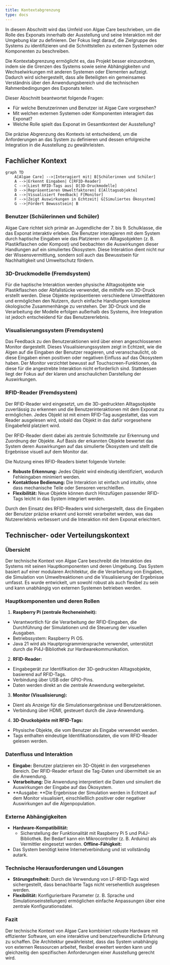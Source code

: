 ```yaml
---
title: Kontextabgrenzung
type: docs
---
```

In diesem Abschnitt wird das Umfeld von Algae Care beschrieben, um die Rolle des Exponats innerhalb der Ausstellung und seine Interaktion mit der Umgebung klar zu definieren. Der Fokus liegt darauf, die Zielgruppe des Systems zu identifizieren und die Schnittstellen zu externen Systemen oder Komponenten zu beschreiben.

Die Kontextabgrenzung ermöglicht es, das Projekt besser einzuordnen, indem sie die Grenzen des Systems sowie seine Abhängigkeiten und Wechselwirkungen mit anderen Systemen oder Elementen aufzeigt. Dadurch wird sichergestellt, dass alle Beteiligten ein gemeinsames Verständnis über den Anwendungsbereich und die technischen Rahmenbedingungen des Exponats teilen.

Dieser Abschnitt beantwortet folgende Fragen:
- Für welche Benutzerinnen und Benutzer ist Algae Care vorgesehen?
- Mit welchen externen Systemen oder Komponenten interagiert das Exponat?
- Welche Rolle spielt das Exponat im Gesamtkontext der Ausstellung?

Die präzise Abgrenzung des Kontexts ist entscheidend, um die Anforderungen an das System zu definieren und dessen erfolgreiche Integration in die Ausstellung zu gewährleisten.

## Fachlicher Kontext

```mermaid
graph TD
    A[Algae Care] -->|Interagiert mit| B[Schülerinnen und Schüler]
    A -->|Erkennt Eingaben| C[RFID-Reader]
    C -->|Liest RFID-Tags aus| D[3D-Druckmodelle]
    D -->|Repräsentieren Umweltfaktoren| E[Alltagsobjekte]
    A -->|Visualisiert Feedback| F[Monitor]
    F -->|Zeigt Auswirkungen in Echtzeit| G[Simuliertes Ökosystem]
    G -->|Fördert Bewusstsein| B
```

### Benutzer (Schülerinnen und Schüler)

Algae Care richtet sich primär an Jugendliche der 7. bis 9. Schulklasse, die das Exponat interaktiv erleben. Die Benutzer interagieren mit dem System durch haptische Eingaben wie das Platzieren von Alltagsobjekten (z. B. Plastikflaschen oder Kompost) und beobachten die Auswirkungen dieser Handlungen auf ein simuliertes Ökosystem. Diese Interaktion dient nicht nur der Wissensvermittlung, sondern soll auch das Bewusstsein für Nachhaltigkeit und Umweltschutz fördern.

### 3D-Druckmodelle (Fremdsystem)

Für die haptische Interaktion werden physische Alltagsobjekte wie Plastikflaschen oder Abfallstücke verwendet, die mithilfe von 3D-Druck erstellt werden. Diese Objekte repräsentieren verschiedene Umweltfaktoren und ermöglichen den Nutzern, durch einfache Handlungen komplexe ökologische Zusammenhänge zu verstehen. Der 3D-Druck und die Verarbeitung der Modelle erfolgen außerhalb des Systems, ihre Integration ist jedoch entscheidend für das Benutzererlebnis.

### Visualisierungssystem (Fremdsystem)

Das Feedback zu den Benutzeraktionen wird über einen angeschlossenen Monitor dargestellt. Dieses Visualisierungssystem zeigt in Echtzeit, wie die Algen auf die Eingaben der Benutzer reagieren, und veranschaulicht, ob diese Eingaben einen positiven oder negativen Einfluss auf das Ökosystem haben. Der Monitor verzichtet bewusst auf Touchscreen-Funktionen, da diese für die angestrebte Interaktion nicht erforderlich sind. Stattdessen liegt der Fokus auf der klaren und anschaulichen Darstellung der Auswirkungen.

### RFID-Reader (Fremdsystem)

Der RFID-Reader wird eingesetzt, um die 3D-gedruckten Alltagsobjekte zuverlässig zu erkennen und die Benutzerinteraktionen mit dem Exponat zu ermöglichen. Jedes Objekt ist mit einem RFID-Tag ausgestattet, das vom Reader ausgelesen wird, sobald das Objekt in das dafür vorgesehene Eingabefeld platziert wird.

Der RFID-Reader dient dabei als zentrale Schnittstelle zur Erkennung und Zuordnung der Objekte. Auf Basis der erkannten Objekte bewertet das System deren Auswirkungen auf das simulierte Ökosystem und stellt die Ergebnisse visuell auf dem Monitor dar.

Die Nutzung eines RFID-Readers bietet folgende Vorteile:
- **Robuste Erkennung:** Jedes Objekt wird eindeutig identifiziert, wodurch Fehleingaben minimiert werden.
- **Kontaktlose Bedienung:** Die Interaktion ist einfach und intuitiv, ohne dass mechanische Teile oder Sensoren verschleißen.
- **Flexibilität:** Neue Objekte können durch Hinzufügen passender RFID-Tags leicht in das System integriert werden.

Durch den Einsatz des RFID-Readers wird sichergestellt, dass die Eingaben der Benutzer präzise erkannt und korrekt verarbeitet werden, was das Nutzererlebnis verbessert und die Interaktion mit dem Exponat erleichtert.

## Technischer- oder Verteilungskontext

### Übersicht

Der technische Kontext von Algae Care beschreibt die Interaktion des Systems mit seinen Hauptkomponenten und deren Umgebung. Das System basiert auf einer modularen Architektur, die die Verarbeitung von Eingaben, die Simulation von Umweltreaktionen und die Visualisierung der Ergebnisse umfasst. Es wurde entwickelt, um sowohl robust als auch flexibel zu sein und kann unabhängig von externen Systemen betrieben werden.

### Hauptkomponenten und deren Rollen
1. **Raspberry Pi (zentrale Recheneinheit):**
- Verantwortlich für die Verarbeitung der RFID-Eingaben, die Durchführung der Simulationen und die Steuerung der visuellen Ausgaben.
- Betriebssystem: Raspberry Pi OS.
- Java 21 wird als Hauptprogrammiersprache verwendet, unterstützt durch die Pi4J-Bibliothek zur Hardwarekommunikation.
2. **RFID-Reader:**
- Eingabegerät zur Identifikation der 3D-gedruckten Alltagsobjekte, basierend auf RFID-Tags.
- Verbindung über USB oder GPIO-Pins.
- Daten werden direkt an die zentrale Anwendung weitergeleitet.
3. **Monitor (Visualisierung):**
- Dient als Anzeige für die Simulationsergebnisse und Benutzeraktionen.
- Verbindung über HDMI, gesteuert durch die Java-Anwendung.
4. **3D-Druckobjekte mit RFID-Tags:**
- Physische Objekte, die vom Benutzer als Eingabe verwendet werden.
- Tags enthalten eindeutige Identifikationsdaten, die vom RFID-Reader gelesen werden.

### Datenfluss und Interaktion
- **Eingabe:** Benutzer platzieren ein 3D-Objekt in den vorgesehenen Bereich. Der RFID-Reader erfasst die Tag-Daten und übermittelt sie an die Anwendung.
- **Verarbeitung:** Die Anwendung interpretiert die Daten und simuliert die Auswirkungen der Eingabe auf das Ökosystem.
- **Ausgabe: **Die Ergebnisse der Simulation werden in Echtzeit auf dem Monitor visualisiert, einschließlich positiver oder negativer Auswirkungen auf die Algenpopulation.

### Externe Abhängigkeiten
- **Hardware-Kompatibilität:**
    - Sicherstellung der Funktionalität mit Raspberry Pi 5 und Pi4J-Bibliothek. Bei Bedarf kann ein Mikrocontroller (z. B. Arduino) als Vermittler eingesetzt werden.
      **Offline-Fähigkeit:**
- Das System benötigt keine Internetverbindung und ist vollständig autark.

### Technische Herausforderungen und Lösungen
- **Störungsfreiheit:** Durch die Verwendung von LF-RFID-Tags wird sichergestellt, dass benachbarte Tags nicht versehentlich ausgelesen werden.
- **Flexibilität:** Konfigurierbare Parameter (z. B. Sprache und Simulationseinstellungen) ermöglichen einfache Anpassungen über eine zentrale Konfigurationsdatei.

### Fazit

Der technische Kontext von Algae Care kombiniert robuste Hardware mit effizienter Software, um eine interaktive und benutzerfreundliche Erfahrung zu schaffen. Die Architektur gewährleistet, dass das System unabhängig von externen Ressourcen arbeitet, flexibel erweitert werden kann und gleichzeitig den spezifischen Anforderungen einer Ausstellung gerecht wird.